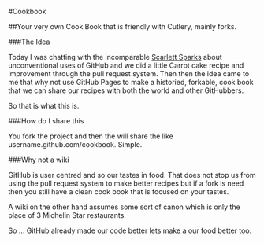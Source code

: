 #Cookbook

##Your very own Cook Book that is friendly with Cutlery, mainly forks. 

###The Idea

Today I was chatting with the incomparable [Scarlett Sparks](https://github.com/ScarlettSparks) about unconventional uses of GitHub and we did a little Carrot cake recipe and improvement through the pull request system. Then then the idea came to me that why not use GitHub Pages to make a historied, forkable, cook book that we can share our recipes with both the world and other GitHubbers. 

So that is what this is. 

###How do I share this

You fork the project and then the will share the like username.github.com/cookbook. Simple.

###Why not a wiki

GitHub is user centred and so our tastes in food. That does not stop us from using the pull request system to make better recipes but if a fork is need then you still have a clean cook book that is focused on your tastes. 

A wiki on the other hand assumes some sort of canon which is only the place of 3 Michelin Star restaurants.   

So ... GitHub already made our code better lets make a our food better too. 


